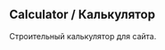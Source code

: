 <h2>Calculator / Калькулятор</h2>
<p>Строительный калькулятор для сайта.</p>























